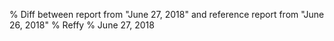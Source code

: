 % Diff between report from "June 27, 2018" and reference report from "June 26, 2018"
% Reffy
% June 27, 2018

